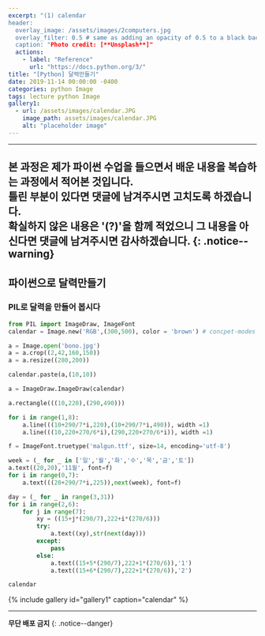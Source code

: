 ```yaml
---
excerpt: "(1) calendar 
header:
  overlay_image: /assets/images/2computers.jpg
  overlay_filter: 0.5 # same as adding an opacity of 0.5 to a black background
  caption: "Photo credit: [**Unsplash**]"
  actions:
    - label: "Reference"
      url: "https://docs.python.org/3/"
title: "[Python] 달력만들기"
date: 2019-11-14 00:00:00 -0400
categories: python Image
tags: lecture python Image
gallery1:
  - url: /assets/images/calendar.JPG
    image_path: assets/images/calendar.JPG
    alt: "placeholder image" 
---
```


---
**본 과정은 제가 파이썬 수업을 들으면서 배운 내용을 복습하는 과정에서 적어본 것입니다.<br> 틀린 부분이 있다면 댓글에 남겨주시면 고치도록 하겠습니다.<br> 확실하지 않은 내용은 '(?)'을 함께 적었으니 그 내용을 아신다면 댓글에 남겨주시면 감사하겠습니다.** 
{: .notice--warning}
--- 


## 파이썬으로 달력만들기

### PIL로 달력을 만들어 봅시다


```python
from PIL import ImageDraw, ImageFont
calendar = Image.new('RGB',(300,500), color = 'brown') # concpet-modes 

a = Image.open('bono.jpg')
a = a.crop((2,42,160,150))
a = a.resize((280,200))

calendar.paste(a,(10,10))

a = ImageDraw.ImageDraw(calendar)

a.rectangle(((10,220),(290,490)))

for i in range(1,8):
    a.line(((10+290/7*i,220),(10+290/7*i,490)), width =1)
    a.line(((10,220+270/6*i),(290,220+270/6*i)), width =1)

f = ImageFont.truetype('malgun.ttf', size=14, encoding='utf-8')

week = (_ for _ in ['일','월','화','수','목','금','토'])
a.text((20,20),'11월', font=f)
for i in range(0,7):
    a.text(((20+290/7*i,225)),next(week), font=f)

day = (_ for _ in range(3,31))
for i in range(2,6):
    for j in range(7):
        xy = ((15+j*(290/7),222+i*(270/6)))
        try:
            a.text((xy),str(next(day)))    
        except:
            pass
        else:
            a.text((15+5*(290/7),222+1*(270/6)),'1')
            a.text((15+6*(290/7),222+1*(270/6)),'2')

calendar
```
{% include gallery id="gallery1" caption="calendar" %}



---
**무단 배포 금지** 
{: .notice--danger}
